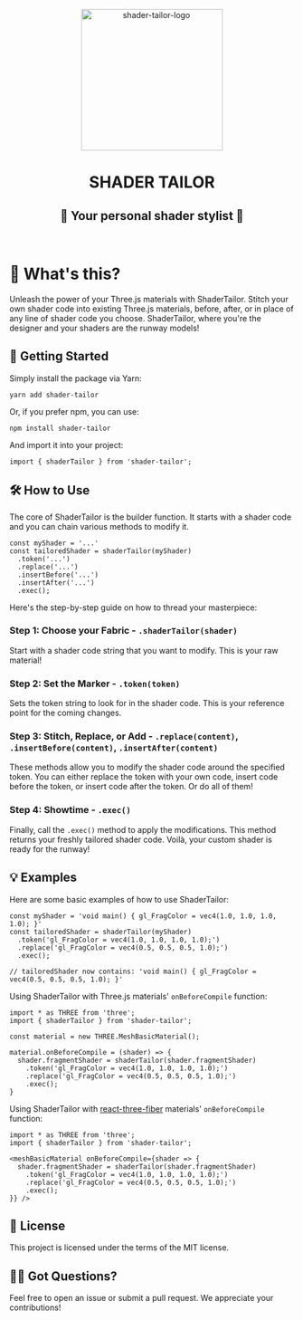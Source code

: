 <p align="center">
  <img alt='shader-tailor-logo' src='https://github-production-user-asset-6210df.s3.amazonaws.com/14088342/245753040-bd0fc164-1d2b-4410-a984-4adad3e54fb5.png?X-Amz-Algorithm=AWS4-HMAC-SHA256&X-Amz-Credential=AKIAIWNJYAX4CSVEH53A%2F20230614%2Fus-east-1%2Fs3%2Faws4_request&X-Amz-Date=20230614T095956Z&X-Amz-Expires=300&X-Amz-Signature=638b65c95504c209ffd8652074ca19de97de953602286a1fb441fb55aed2b125&X-Amz-SignedHeaders=host&actor_id=14088342&key_id=0&repo_id=651415685' width='250'/>
  <h1 align="center">SHADER TAILOR</h1>
  <h2 align="center">💅 Your personal shader stylist 💅</h2>
</div>

<br>

# 🧵 What's this?

Unleash the power of your Three.js materials with ShaderTailor. Stitch your own shader code into existing Three.js materials, before, after, or in place of any line of shader code you choose. ShaderTailor, where you're the designer and your shaders are the runway models!

## 🚀 Getting Started

Simply install the package via Yarn:

`yarn add shader-tailor`

Or, if you prefer npm, you can use:

`npm install shader-tailor`

And import it into your project:

`import { shaderTailor } from 'shader-tailor';`

## 🛠️ How to Use

The core of ShaderTailor is the builder function. It starts with a shader code and you can chain various methods to modify it.

```
const myShader = '...'
const tailoredShader = shaderTailor(myShader)
  .token('...')
  .replace('...')
  .insertBefore('...')
  .insertAfter('...')
  .exec();
```

Here's the step-by-step guide on how to thread your masterpiece:

### Step 1: Choose your Fabric - `.shaderTailor(shader)`

Start with a shader code string that you want to modify. This is your raw material!

### Step 2: Set the Marker - `.token(token)`

Sets the token string to look for in the shader code. This is your reference point for the coming changes.

### Step 3: Stitch, Replace, or Add - `.replace(content)`, `.insertBefore(content)`, `.insertAfter(content)`

These methods allow you to modify the shader code around the specified token. You can either replace the token with your own code, insert code before the token, or insert code after the token. Or do all of them!

### Step 4: Showtime - `.exec()`

Finally, call the `.exec()` method to apply the modifications. This method returns your freshly tailored shader code. Voilà, your custom shader is ready for the runway!

## 💡 Examples

Here are some basic examples of how to use ShaderTailor:

```
const myShader = 'void main() { gl_FragColor = vec4(1.0, 1.0, 1.0, 1.0); }'
const tailoredShader = shaderTailor(myShader)
  .token('gl_FragColor = vec4(1.0, 1.0, 1.0, 1.0);')
  .replace('gl_FragColor = vec4(0.5, 0.5, 0.5, 1.0);')
  .exec();

// tailoredShader now contains: 'void main() { gl_FragColor = vec4(0.5, 0.5, 0.5, 1.0); }'

```

Using ShaderTailor with Three.js materials' `onBeforeCompile` function:

```
import * as THREE from 'three';
import { shaderTailor } from 'shader-tailor';

const material = new THREE.MeshBasicMaterial();

material.onBeforeCompile = (shader) => {
  shader.fragmentShader = shaderTailor(shader.fragmentShader)
    .token('gl_FragColor = vec4(1.0, 1.0, 1.0, 1.0);')
    .replace('gl_FragColor = vec4(0.5, 0.5, 0.5, 1.0);')
    .exec();
}
```

Using ShaderTailor with [react-three-fiber](https://github.com/pmndrs/react-three-fiber) materials' `onBeforeCompile` function:

```
import * as THREE from 'three';
import { shaderTailor } from 'shader-tailor';

<meshBasicMaterial onBeforeCompile={shader => {
  shader.fragmentShader = shaderTailor(shader.fragmentShader)
    .token('gl_FragColor = vec4(1.0, 1.0, 1.0, 1.0);')
    .replace('gl_FragColor = vec4(0.5, 0.5, 0.5, 1.0);')
    .exec();
}} />
```

## 📖 License

This project is licensed under the terms of the MIT license.

## 🙋‍♂️ Got Questions?

Feel free to open an issue or submit a pull request. We appreciate your contributions!